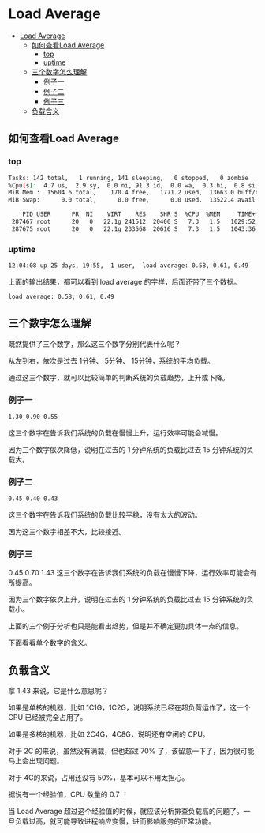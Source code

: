 # Load Average

<!-- TOC -->

- [Load Average](#load-average)
    - [如何查看Load Average](#%E5%A6%82%E4%BD%95%E6%9F%A5%E7%9C%8Bload-average)
        - [top](#top)
        - [uptime](#uptime)
    - [三个数字怎么理解](#%E4%B8%89%E4%B8%AA%E6%95%B0%E5%AD%97%E6%80%8E%E4%B9%88%E7%90%86%E8%A7%A3)
        - [例子一](#%E4%BE%8B%E5%AD%90%E4%B8%80)
        - [例子二](#%E4%BE%8B%E5%AD%90%E4%BA%8C)
        - [例子三](#%E4%BE%8B%E5%AD%90%E4%B8%89)
    - [负载含义](#%E8%B4%9F%E8%BD%BD%E5%90%AB%E4%B9%89)

<!-- /TOC -->
## 如何查看Load Average

### top

```bash
Tasks: 142 total,   1 running, 141 sleeping,   0 stopped,   0 zombie
%Cpu(s):  4.7 us,  2.9 sy,  0.0 ni, 91.3 id,  0.0 wa,  0.3 hi,  0.8 si,  0.0 st
MiB Mem :  15604.6 total,    170.4 free,   1771.2 used,  13663.0 buff/cache
MiB Swap:      0.0 total,      0.0 free,      0.0 used.  13522.4 avail Mem 

    PID USER      PR  NI    VIRT    RES    SHR S  %CPU  %MEM     TIME+ COMMAND             
 287467 root      20   0   22.1g 241512  20400 S   7.3   1.5   1029:52 dotnet
 287675 root      20   0   22.1g 233568  20616 S   7.3   1.5   1043:36 dotnet   
```

### uptime

```bash
12:04:08 up 25 days, 19:55,  1 user,  load average: 0.58, 0.61, 0.49
```

上面的输出结果，都可以看到 load average 的字样，后面还带了三个数据。

```bash
load average: 0.58, 0.61, 0.49
```


## 三个数字怎么理解
既然提供了三个数字，那么这三个数字分别代表什么呢？

从左到右，依次是过去 1分钟、 5分钟、 15分钟，系统的平均负载。

通过这三个数字，就可以比较简单的判断系统的负载趋势，上升或下降。


### 例子一

```bash
1.30 0.90 0.55
```
这三个数字在告诉我们系统的负载在慢慢上升，运行效率可能会减慢。

因为三个数字依次降低，说明在过去的 1 分钟系统的负载比过去 15 分钟系统的负载大。


### 例子二

```bash
0.45 0.40 0.43
```

这三个数字在告诉我们系统的负载比较平稳，没有太大的波动。

因为这三个数字相差不大，比较接近。


### 例子三
0.45 0.70 1.43
这三个数字在告诉我们系统的负载在慢慢下降，运行效率可能会有所提高。

因为三个数字依次上升，说明在过去的 1 分钟系统的负载比过去 15 分钟系统的负载小。

上面的三个例子分析也只是能看出趋势，但是并不确定更加具体一点的信息。

下面看看单个数字的含义。


## 负载含义
拿 1.43 来说，它是什么意思呢？

如果是单核的机器，比如 1C1G，1C2G，说明系统已经在超负荷运作了，这一个 CPU 已经被完全占用了。

如果是多核的机器，比如 2C4G，4C8G，说明还有空闲的 CPU。

对于 2C 的来说，虽然没有满载，但也超过 70% 了，该留意一下了，因为很可能马上会出现问题。

对于 4C的来说，占用还没有 50%，基本可以不用太担心。

据说有一个经验值，CPU 数量的 0.7 ！

当 Load Average 超过这个经验值的时候，就应该分析排查负载高的问题了。一旦负载过高，就可能导致进程响应变慢，进而影响服务的正常功能。